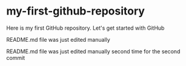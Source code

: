 # my-first-github-repository
Here is my first GitHub repository. Let's get started with GitHub

README.md file was just edited manually

README.md file was just edited manually second time for the second commit
